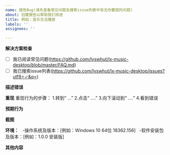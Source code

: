 ```yaml
---
name: 报告Bug(请先查看常见问题及搜索issue列表中有无你要提的问题)
about: 创建报告以帮助我们改进
title: 例如：音乐无法播放
labels: ''
assignees: ''

---
```


**解决方案检查**
<!-- 请确保你已从以下渠道寻找过解决方案，然后将 [ ] 替换成 [x] -->
- [ ] 我已阅读常见问题(<https://github.com/lyswhut/lx-music-desktop/blob/master/FAQ.md>)
- [ ] 我已搜索issue列表(<https://github.com/lyswhut/lx-music-desktop/issues?utf8=✓&q=>)

**描述错误**
<!-- 清楚简洁地说明错误是什么。 -->


**重现**
重现行为的步骤：
1.转到“ ...”
2.点击“ ....”
3.向下滚动到“ ....”
4.看到错误


**预期行为**
<!-- 对您期望发生的事情的简洁明了的描述。 -->


**截图**
<!-- 如果适用，请添加屏幕截图以帮助解释您的问题（直接把图片拖到编辑框即可添加图片）。 -->


**环境：**
  -操作系统及版本：[例如：Windows 10 64位 18362.156]
  -软件安装包及版本：[例如：1.0.0 安装版]


**其他内容**
<!-- 在此处添加有关该问题的任何其他上下文。 -->

